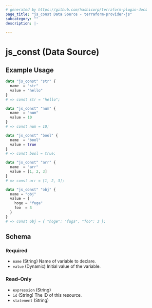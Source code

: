 ```yaml
---
# generated by https://github.com/hashicorp/terraform-plugin-docs
page_title: "js_const Data Source - terraform-provider-js"
subcategory: ""
description: |-
  
---
```


# js_const (Data Source)



## Example Usage

```terraform
data "js_const" "str" {
  name  = "str"
  value = "hello"
}
# => const str = "hello";

data "js_const" "num" {
  name  = "num"
  value = 10
}
# => const num = 10;

data "js_const" "bool" {
  name  = "bool"
  value = true
}
# => const bool = true;

data "js_const" "arr" {
  name  = "arr"
  value = [1, 2, 3]
}
# => const arr = [1, 2, 3];

data "js_const" "obj" {
  name = "obj"
  value = {
    hoge = "fuga"
    foo  = 3
  }
}
# => const obj = { "hoge": "fuga", "foo": 3 };
```

<!-- schema generated by tfplugindocs -->
## Schema

### Required

- `name` (String) Name of variable to declare.
- `value` (Dynamic) Initial value of the variable.

### Read-Only

- `expression` (String)
- `id` (String) The ID of this resource.
- `statement` (String)
